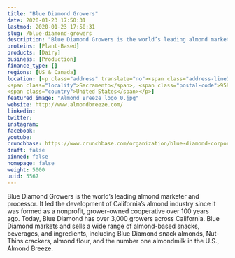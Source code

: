 ```yaml
---
title: "Blue Diamond Growers"
date: 2020-01-23 17:50:31
lastmod: 2020-01-23 17:50:31
slug: /blue-diamond-growers
description: "Blue Diamond Growers is the world’s leading almond marketer and processor. It led the development of California’s almond industry since it was formed as a nonprofit, grower-owned cooperative over 100 years ago. Today, Blue Diamond has over 3,000 growers across California. Blue Diamond markets and sells a wide range of almond-based snacks, beverages, and ingredients, including Blue Diamond snack almonds, Nut-Thins crackers, almond flour, and the number one almondmilk in the U.S., Almond Breeze."
proteins: [Plant-Based]
products: [Dairy]
business: [Production]
finance_type: []
regions: [US & Canada]
location: [<p class="address" translate="no"><span class="address-line1">C Street</span><br>
<span class="locality">Sacramento</span>, <span class="postal-code">95811</span><br>
<span class="country">United States</span></p>]
featured_image: "Almond Breeze logo_0.jpg"
website: http://www.almondbreeze.com/
linkedin: 
twitter: 
instagram: 
facebook: 
youtube: 
crunchbase: https://www.crunchbase.com/organization/blue-diamond-corporation
draft: false
pinned: false
homepage: false
weight: 5000
uuid: 5567
---
```

Blue Diamond Growers is the world’s leading almond marketer and processor. It led the development of California’s almond industry since it was formed as a nonprofit, grower-owned cooperative over 100 years ago. Today, Blue Diamond has over 3,000 growers across California. Blue Diamond markets and sells a wide range of almond-based snacks, beverages, and ingredients, including Blue Diamond snack almonds, Nut-Thins crackers, almond flour, and the number one almondmilk in the U.S., Almond Breeze.
